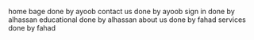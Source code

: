 home bage    done by ayoob
contact us   done by ayoob
sign in      done by alhassan
educational  done by alhassan 
about us    done by fahad
services    done by fahad
